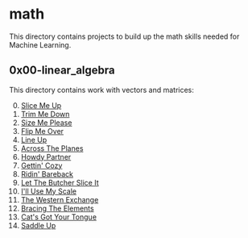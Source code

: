 # math
This directory contains projects to build up the math skills needed for Machine Learning.

## 0x00-linear_algebra
This directory contains work with vectors and matrices:

0. [Slice Me Up](/math/linear_algebra/0-slice_me_up.py)
1. [Trim Me Down](/math/linear_algebra/1-trim_me_down.py)
2. [Size Me Please](/math/linear_algebra/2-size_me_please.py)
3. [Flip Me Over](/math/linear_algebra/3-flip_me_over.py)
4. [Line Up](/math/linear_algebra/4-line_up.py)
5. [Across The Planes](/math/linear_algebra/5-across_the_planes.py)
6. [Howdy Partner](/math/linear_algebra/6-howdy_partner.py)
7. [Gettin' Cozy](/math/linear_algebra/7-gettin_cozy.py)
8. [Ridin' Bareback](/math/linear_algebra/8-ridin_bareback.py)
9. [Let The Butcher Slice It](/math/linear_algebra/9-let_the_butcher_slice_it.py)
10. [I'll Use My Scale](/math/linear_algebra/10-ill_use_my_scale.py)
11. [The Western Exchange](/math/linear_algebra/11-the_western_exchange.py)
12. [Bracing The Elements](/math/linear_algebra/12-bracin_the_elements.py)
13. [Cat's Got Your Tongue](/math/linear_algebra/13-cats_got_your_tongue.py)
14. [Saddle Up](/math/linear_algebra/14-saddle_up.py)

